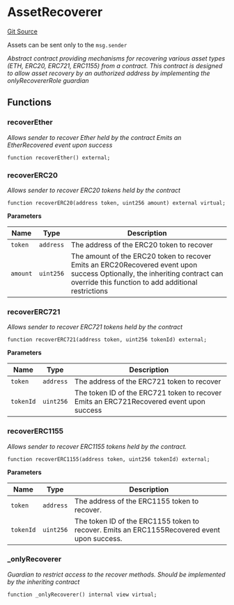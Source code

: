 # AssetRecoverer
[Git Source](https://github.com/lidofinance/community-staking-module/blob/86cbb28dad521bfac5576c8a7b405bc33b32f44d/src/abstract/AssetRecoverer.sol)

Assets can be sent only to the `msg.sender`

*Abstract contract providing mechanisms for recovering various asset types (ETH, ERC20, ERC721, ERC1155) from a contract.
This contract is designed to allow asset recovery by an authorized address by implementing the onlyRecovererRole guardian*


## Functions
### recoverEther

*Allows sender to recover Ether held by the contract
Emits an EtherRecovered event upon success*


```solidity
function recoverEther() external;
```

### recoverERC20

*Allows sender to recover ERC20 tokens held by the contract*


```solidity
function recoverERC20(address token, uint256 amount) external virtual;
```
**Parameters**

|Name|Type|Description|
|----|----|-----------|
|`token`|`address`|The address of the ERC20 token to recover|
|`amount`|`uint256`|The amount of the ERC20 token to recover Emits an ERC20Recovered event upon success Optionally, the inheriting contract can override this function to add additional restrictions|


### recoverERC721

*Allows sender to recover ERC721 tokens held by the contract*


```solidity
function recoverERC721(address token, uint256 tokenId) external;
```
**Parameters**

|Name|Type|Description|
|----|----|-----------|
|`token`|`address`|The address of the ERC721 token to recover|
|`tokenId`|`uint256`|The token ID of the ERC721 token to recover Emits an ERC721Recovered event upon success|


### recoverERC1155

*Allows sender to recover ERC1155 tokens held by the contract.*


```solidity
function recoverERC1155(address token, uint256 tokenId) external;
```
**Parameters**

|Name|Type|Description|
|----|----|-----------|
|`token`|`address`|The address of the ERC1155 token to recover.|
|`tokenId`|`uint256`|The token ID of the ERC1155 token to recover. Emits an ERC1155Recovered event upon success.|


### _onlyRecoverer

*Guardian to restrict access to the recover methods.
Should be implemented by the inheriting contract*


```solidity
function _onlyRecoverer() internal view virtual;
```

